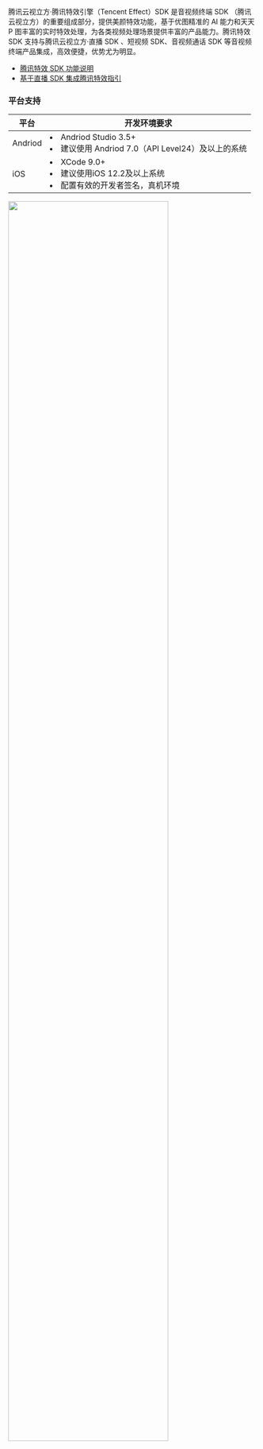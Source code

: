 腾讯云视立方·腾讯特效引擎（Tencent Effect）SDK 是音视频终端 SDK （腾讯云视立方）的重要组成部分，提供美颜特效功能，基于优图精准的 AI 能力和天天 P 图丰富的实时特效处理，为各类视频处理场景提供丰富的产品能力。腾讯特效 SDK 支持与腾讯云视立方·直播 SDK 、短视频 SDK、音视频通话 SDK 等音视频终端产品集成，高效便捷，优势尤为明显。

- [腾讯特效 SDK 功能说明](https://cloud.tencent.com/document/product/616/67043)
- [基于直播 SDK 集成腾讯特效指引](https://cloud.tencent.com/document/product/616/65883)

### 平台支持

| 平台 | 开发环境要求 | 
|---------|------------------|
| Andriod | <li> Andriod Studio 3.5+ <li> 建议使用 Andriod 7.0（API Level24）及以上的系统| 
|iOS | <li> XCode 9.0+ <li> 建议使用iOS 12.2及以上系统<li> 配置有效的开发者签名，真机环境| 



<img src="https://qcloudimg.tencent-cloud.cn/raw/a0369e33a9a822aa9656a956c399d2c1.jpg#pic_center" width=80%>
